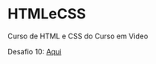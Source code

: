 # HTMLeCSS
 Curso de HTML e CSS do Curso em Video

Desafio 10: <a href="https://leosousa155.github.io/HTMLeCSS/Modulo2/desafios/desafio10/">Aqui</a>